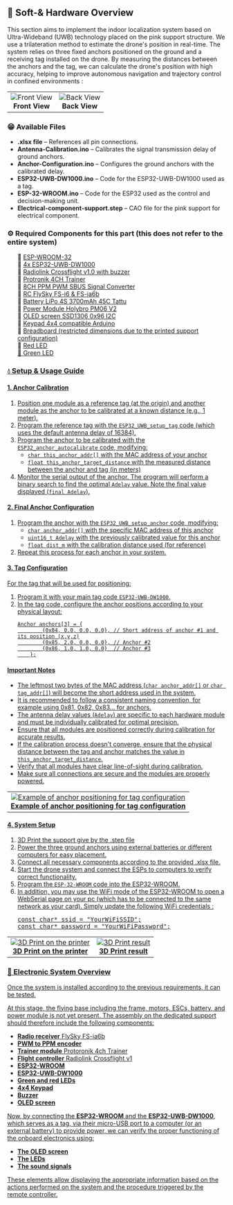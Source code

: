 <h2>📂 Soft-& Hardware Overview</h2>
    <p>This section aims to implement the indoor localization system based on Ultra-Wideband (UWB) technology placed on the pink support structure. We use a trilateration method to estimate the drone's position in real-time. The system relies on three fixed anchors positioned on the ground and a receiving tag installed on the drone. By measuring the distances between the anchors and the tag, we can calculate the drone's position with high accuracy, helping to improve autonomous navigation and trajectory control in confined environments :</p>
    <table style="border: none;">
      <tr>
        <td align="center"  style="border: none;">
          <img src="https://drive.google.com/uc?export=view&id=1mhiAB3AUSWgGtcH4OUx5kZJcbENg6C26" alt="Front View" width="auto"><br>
          <b>Front View</b>
        </td>
        <td align="center"  style="border: none;">
          <img src="https://drive.google.com/uc?export=view&id=1eGuo_ZY5YsGg81ZiYGtS0nQbABL58_M9" alt="Back View" width="auto"><br>
          <b>Back View</b>
        </td>
      </tr>
    </table>
    <h3>😁 Available Files</h3>
    <ul>
        <li><strong>.xlsx file</strong> – References all pin connections.</li>
        <li><strong>Antenna-Calibration.ino</strong> – Calibrates the signal transmission delay of ground anchors.</li>
        <li><strong>Anchor-Configuration.ino</strong> – Configures the ground anchors with the calibrated delay.</li>
        <li><strong>ESP32-UWB-DW1000.ino</strong> – Code for the ESP32-UWB-DW1000 used as a tag.</li>
        <li><strong>ESP-32-WROOM.ino</strong> – Code for the ESP32 used as the control and decision-making unit.</li>
        <li><strong>Electrical-component-support.step</strong> – CAO file for the pink support for electrical component.</li>
    </ul>
    <h3>⚙️ Required Components for this part (this does not refer to the entire system)</h3>
    <ul style="list-style-type: none;">
        <li>📌 <a href="https://www.az-delivery.de/fr/products/esp32-nodemcu-module-wlan-wifi-dev-kit-c-development-board-mit-cp2102-und-usb-c-anschluss-esp-32-esp32-wroom-32-kompatibel-mit-arduino" target="_blank">ESP-WROOM-32</a></li>
        <li>📌 <a href="https://www.gotronic.fr/art-carte-esp32-uwb-dw1000-38055.htm" target="_blank">4x ESP32-UWB-DW1000</a></li>
        <li>📌 <a href="https://www.amazon.com/Radiolink-Crossflight-Controller-Integrated-Radartracker/dp/B0C2Q17CRW">Radiolink Crossflight v1.0 with buzzer</a></li>
        <li>📌 <a href="https://www.rc-passion.com/module-d-ecolage-4-voies-pour-l-entrainement/" target="_blank">Protronik 4CH Trainer</a></li>
        <li>📌 <a href="https://www.ebay.com/itm/226085044905" target="_blank">8CH PPM PWM SBUS Signal Converter</a></li>
        <li>📌 <a href="https://www.amazon.fr/RFElettronica-Transmetteur-t%C3%A9l%C3%A9commande-r%C3%A9cepteur-FS-iA10B/dp/B08YQVPX2Y" target="_blank">RC FlySky FS-i6 & FS-ia6b</a></li>
        <li>📌 <a href="https://www.studiosport.fr/batterie-lipo-4s-3700-mah-45c-xt60-tattu-a12185.html" target="_blank">Battery LiPo 4S 3700mAh 45C Tattu</a></li>
        <li>📌 <a href="https://openelab.io/fr/products/holybro-pm06-module" target="_blank">Power Module Holybro PM06 V2</a></li>
        <li>📌 <a href="https://www.az-delivery.de/fr/products/0-96zolldisplay" target="_blank">OLED screen SSD1306 0x96 I2C</a></li>
        <li>📌 <a href="https://www.az-delivery.de/fr/products/4x4-matrix-keypad" target="_blank">Keypad 4x4 compatible Arduino</a></li>
        <li>📌 <a href="https://www.amazon.fr/Breadboard-prototype-universelle-dalimentation-Raspberry/dp/B07LF84HWK" target="_blank">Breadboard (restricted dimensions due to the printed support configuration)</a></li>
        <li>📌 <a href="https://www.amazon.fr/ARCELI-Performance-Couleur-Puissance-%C3%89missives/dp/B07PVVHBNW/ref=sr_1_7?dib=eyJ2IjoiMSJ9.cZm-YS2Aq4tNyjvKj8-KAaG564tPYUAQFLwHQLojSVbnDCz-8Dclj6YFTSlwDBk6AoNv6q0foh_i-rv9wl4Dh-yMw0bpG7Q5jfmYCIs7XDl_SqoQgRy84nm2LqYE3hc_1Y3A-pXvHJfxDxQk8riJYYeO15Dw_gzYVSodg-AhxDUr-96XLG0EXKZUXxyvKxEwo8RLCI4wD1MZazhj2R55nvLllaDLlIJSSzY_cY8OxDJQTY8f5OQSvLlkJQ9mBmYDeduEWjLDd8TR4l9E938qc0VbR3mkf1LRc1hho28aUsUKaB_OsEeFZXdTOBwf3RacH1hMXBbbTDw-1XOS6LGK19wjKuDde_gclAw3A7q1SXxMaKMLFXNzfWJmpL60HKypzZrRL4dm2zAWxyXMzuqOLGPOpUm5BwX-7tQ5u270rWSTLtAO3aMXHS_QpyeclscX.3gygZ2NSXSn_hwcfh2gS7CXBOOGdzoU5mdTnjwMjlkA&dib_tag=se&keywords=led+arduino&qid=1740479071&sr=8-7l" target="_blank">Red LED
        <li>📌 <a href="https://www.amazon.fr/ARCELI-Performance-Couleur-Puissance-%C3%89missives/dp/B07PVVHBNW/ref=sr_1_7?dib=eyJ2IjoiMSJ9.cZm-YS2Aq4tNyjvKj8-KAaG564tPYUAQFLwHQLojSVbnDCz-8Dclj6YFTSlwDBk6AoNv6q0foh_i-rv9wl4Dh-yMw0bpG7Q5jfmYCIs7XDl_SqoQgRy84nm2LqYE3hc_1Y3A-pXvHJfxDxQk8riJYYeO15Dw_gzYVSodg-AhxDUr-96XLG0EXKZUXxyvKxEwo8RLCI4wD1MZazhj2R55nvLllaDLlIJSSzY_cY8OxDJQTY8f5OQSvLlkJQ9mBmYDeduEWjLDd8TR4l9E938qc0VbR3mkf1LRc1hho28aUsUKaB_OsEeFZXdTOBwf3RacH1hMXBbbTDw-1XOS6LGK19wjKuDde_gclAw3A7q1SXxMaKMLFXNzfWJmpL60HKypzZrRL4dm2zAWxyXMzuqOLGPOpUm5BwX-7tQ5u270rWSTLtAO3aMXHS_QpyeclscX.3gygZ2NSXSn_hwcfh2gS7CXBOOGdzoU5mdTnjwMjlkA&dib_tag=se&keywords=led+arduino&qid=1740479071&sr=8-7l">Green LED
    </ul>
    <h3>💧 Setup & Usage Guide</h3>
    <h4>1. Anchor Calibration</h4>
    <ol>
        <li>Position one module as a reference tag (at the origin) and another module as the anchor to be calibrated at a known distance (e.g., 1 meter).</li>
        <li>Program the reference tag with the <code>ESP32_UWB_setup_tag</code> code (which uses the default antenna delay of 16384).</li>
        <li>Program the anchor to be calibrated with the <code>ESP32_anchor_autocalibrate</code> code, modifying:
            <ul>
                <li><code>char this_anchor_addr[]</code> with the MAC address of your anchor</li>
                <li><code>float this_anchor_target_distance</code> with the measured distance between the anchor and tag (in meters)</li>
            </ul>
        </li>
        <li>Monitor the serial output of the anchor. The program will perform a binary search to find the optimal <code>Adelay</code> value. Note the final value displayed (<code>final Adelay</code>).</li>
    </ol>
    <h4>2. Final Anchor Configuration</h4>
    <ol>
        <li>Program the anchor with the <code>ESP32_UWB_setup_anchor</code> code, modifying:
            <ul>
                <li><code>char anchor_addr[]</code> with the specific MAC address of this anchor</li>
                <li><code>uint16_t Adelay</code> with the previously calibrated value for this anchor</li>
                <li><code>float dist_m</code> with the calibration distance used (for reference)</li>
            </ul>
        </li>
        <li>Repeat this process for each anchor in your system.</li>
    </ol>
    <h4>3. Tag Configuration</h4>
    <p>For the tag that will be used for positioning:</p>
    <ol>
        <li>Program it with your main tag code <code>ESP32-UWB-DW1000</code>.</li>
        <li>In the tag code, configure the anchor positions according to your physical layout:
    <pre><code>Anchor anchors[3] = {
        {0x84, 0.0, 0.0, 0.0}, // Short address of anchor #1 and its position (x,y,z)
        {0x85, 2.0, 0.0, 0.0}, // Anchor #2
        {0x86, 1.0, 1.0, 0.0}  // Anchor #3
    };</code></pre>
        </li>
    </ol>
    <h4>Important Notes</h4>
    <ul>
        <li>The leftmost two bytes of the MAC address (<code>char anchor_addr[]</code> or <code>char tag_addr[]</code>) will become the short address used in the system.</li>
        <li>It is recommended to follow a consistent naming convention, for example using 0x81, 0x82, 0x83... for anchors.</li>
        <li>The antenna delay values (<code>Adelay</code>) are specific to each hardware module and must be individually calibrated for optimal precision.</li>
        <li>Ensure that all modules are positioned correctly during calibration for accurate results.</li>
        <li>If the calibration process doesn't converge, ensure that the physical distance between the tag and anchor matches the value in <code>this_anchor_target_distance</code>.</li>
        <li>Verify that all modules have clear line-of-sight during calibration.</li>
        <li>Make sure all connections are secure and the modules are properly powered.</li>
    </ul>
    <table style="border: none;">
        <td align="center"  style="border: none;">
          <img src="https://drive.google.com/uc?export=view&id=1FGZZTgq0lUtnmhsNHxwCyO7RzLgKHPUs" alt="Example of anchor positioning for tag configuration" width="auto"><br>
          <b>Example of anchor positioning for tag configuration</b>
        </td>
    </table>
    <h4>4. System Setup</h4>
    <ol>
        <li>3D Print the support give by the .step file
        <li>Power the three ground anchors using external batteries or different computers for easy placement.</li>
        <li>Connect all necessary components according to the provided .xlsx file.</li>
        <li>Start the drone system and connect the ESPs to computers to verify correct functionality.</li>
        <li>Program the <code>ESP-32-WROOM</code> code into the ESP32-WROOM. 
        <li>In addition, you may use the WiFi mode of the ESP32-WROOM to open a WebSerial page on your pc (which has to be connected to the same network as your card). Simply update the following WiFi credentials : <pre>
const char* ssid = "YourWiFiSSID";
const char* password = "YourWiFiPassword";</pre>
        </li>
    </ol>
    <table style="border: none;">
        <td align="center"  style="border: none;">
          <img src="https://drive.google.com/uc?export=view&id=1CfWfBSkVuJKMw5xtFqDtPJ2En5hf7A5C" alt="3D Print on the printer" width="auto"><br>
          <b>3D Print on the printer</b>
        </td>
        <td align="center"  style="border: none;">
          <img src="https://drive.google.com/uc?export=view&id=1v2WcK0cmV-BQclsd4JV1Uzgyqit0P7hA" alt="3D Print result" width="auto"><br>
          <b>3D Print result</b>
        </td>
    </table>
<h3>🔌 Electronic System Overview</h3>
<p>Once the system is installed according to the previous requirements, it can be tested.</p>
<p>At this stage, the flying base including the frame, motors, ESCs, battery, and power module is not yet present.  
The assembly on the dedicated support should therefore include the following components:</p>
<ul>
    <li><strong>Radio receiver</strong> FlySky FS-ia6b</li>
    <li><strong>PWM to PPM encoder</strong></li>
    <li><strong>Trainer module</strong> Protoronik 4ch Trainer</li>
    <li><strong>Flight controller</strong> Radiolink Crossflight v1</li>
    <li><strong>ESP32-WROOM</strong></li>
    <li><strong>ESP32-UWB-DW1000</strong></li>
    <li><strong>Green and red LEDs</strong></li>
    <li><strong>4x4 Keypad</strong></li>
    <li><strong>Buzzer</strong></li>
    <li><strong>OLED screen</strong></li>
</ul>
<p>Now, by connecting the <strong>ESP32-WROOM</strong> and the <strong>ESP32-UWB-DW1000</strong>, which serves as a tag, 
via their micro-USB port to a computer (or an external battery) to provide power, 
we can verify the proper functioning of the onboard electronics using:</p>
<ul>
    <li><strong>The OLED screen</strong></li>
    <li><strong>The LEDs</strong></li>
    <li><strong>The sound signals</strong></li>
</ul>
<p>These elements allow displaying the appropriate information based on the actions performed on the system and the procedure 
triggered by the remote controller.</p>


